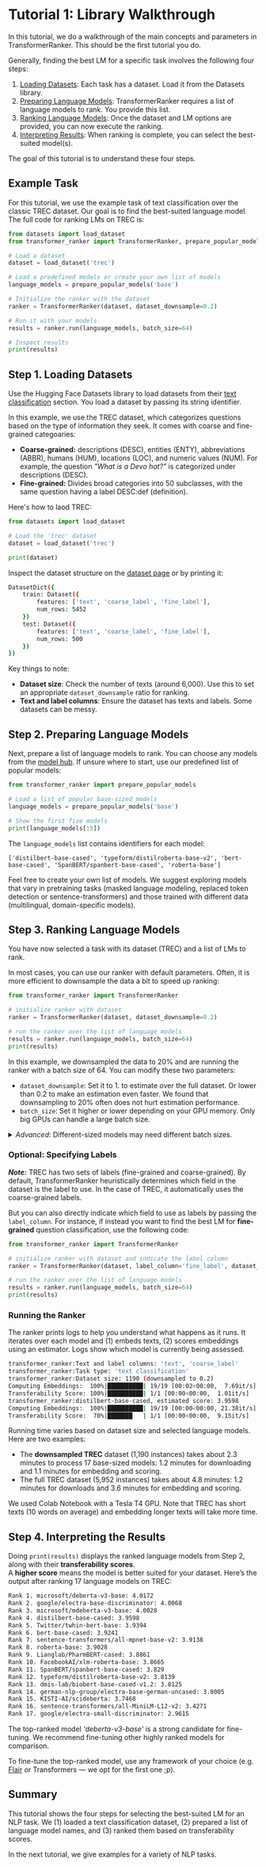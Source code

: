 # Tutorial 1: Library Walkthrough

In this tutorial, we do a walkthrough of the main concepts and parameters in TransformerRanker. 
This should be the first tutorial you do.

Generally, finding the best LM for a specific task involves the following four steps: 

1. [Loading Datasets](#step-1-loading-datasets): Each task has a dataset. Load it from the Datasets library.
2. [Preparing Language Models](#step-2-preparing-language-models): TransformerRanker requires a list of language models to rank.
You provide this list. 
3. [Ranking Language Models](#step-3-ranking-language-models): Once the dataset and LM options are provided, you can now execute the ranking.
4. [Interpreting Results](#step-4-interpreting-the-results): When ranking is complete, you can select the best-suited model(s).

The goal of this tutorial is to understand these four steps. 

## Example Task 

For this tutorial, we use the example task of text classification over the classic TREC dataset. Our goal is
to find the best-suited language model. The full code for ranking LMs on TREC is:

```python
from datasets import load_dataset
from transformer_ranker import TransformerRanker, prepare_popular_models

# Load a dataset
dataset = load_dataset('trec')

# Load a predefined models or create your own list of models
language_models = prepare_popular_models('base')

# Initialize the ranker with the dataset
ranker = TransformerRanker(dataset, dataset_downsample=0.2)

# Run it with your models
results = ranker.run(language_models, batch_size=64)

# Inspect results
print(results)
```

## Step 1. Loading Datasets

Use the Hugging Face Datasets library to load datasets from their [text classification](https://huggingface.co/datasets?task_categories=task_categories:text-classification&sort=trending) section. You load a dataset by passing its string identifier. 

In this example, we use the TREC dataset, which categorizes questions based on the type of information they seek. It comes with coarse and fine-grained categoaries:

- **Coarse-grained:** descriptions (DESC), entities (ENTY), abbreviations (ABBR), humans (HUM), locations (LOC), and numeric values (NUM). For example, the question _"What is a Devo hat?"_ is categorized under descriptions (DESC).
- **Fine-grained:** Divides broad categories into 50 subclasses, with the same question having a label DESC:def (definition).

Here's how to laod TREC:

```python
from datasets import load_dataset

# Load the 'trec' dataset
dataset = load_dataset('trec')

print(dataset)
```

Inspect the dataset structure on the [dataset page](https://huggingface.co/datasets/trec) or by printing it:

```bash
DatasetDict({
    train: Dataset({
        features: ['text', 'coarse_label', 'fine_label'],
        num_rows: 5452
    })
    test: Dataset({
        features: ['text', 'coarse_label', 'fine_label'],
        num_rows: 500
    })
})
```

Key things to note:
- __Dataset size__: Check the number of texts (around 6,000). Use this to set an appropriate `dataset_downsample` ratio for ranking.
- __Text and label columns__: Ensure the dataset has texts and labels. Some datasets can be messy.

## Step 2. Preparing Language Models

Next, prepare a list of language models to rank.
You can choose any models from the [model hub](https://huggingface.co/models).
If unsure where to start, use our predefined list of popular models:

```python
from transformer_ranker import prepare_popular_models

# Load a list of popular base-sized models
language_models = prepare_popular_models('base')

# Show the first five models
print(language_models[:5])
```

The `language_models` list contains identifiers for each model:

```console
['distilbert-base-cased', 'typeform/distilroberta-base-v2', 'bert-base-cased', 'SpanBERT/spanbert-base-cased', 'roberta-base']
```

Feel free to create your own list of models. 
We suggest exploring models that vary in pretraining tasks (masked language modeling, replaced token detection or sentence-transformers) 
and those trained with different data (multilingual, domain-specific models).

## Step 3. Ranking Language Models

You have now selected a task with its dataset (TREC) and a list of LMs to rank. 

In most cases, you can use our ranker with default parameters. Often, it is more efficient to downsample the data a bit to speed up ranking: 

```python
from transformer_ranker import TransformerRanker

# initialize ranker with dataset
ranker = TransformerRanker(dataset, dataset_downsample=0.2)

# run the ranker over the list of language models
results = ranker.run(language_models, batch_size=64)
print(results)
```

In this example, we downsampled the data to 20% and are running the ranker with a batch size of 64. You can modify these
two parameters: 
- `dataset_downsample`: Set it to 1. to estimate over the full dataset. Or lower than 0.2 to make an estimation even faster. 
We found that downsampling to 20% often does not hurt estimation performance.
- `batch_size`: Set it higher or lower depending on your GPU memory. Only big GPUs can handle a large batch size.

<details>
<summary>
<em>Advanced</em>: Different-sized models may need different batch sizes.<br>
</summary>

```python
from datasets import load_dataset
from transformer_ranker import TransformerRanker

dataset = load_dataset('trec')

ranker = TransformerRanker(dataset=dataset, dataset_downsample=0.2)

# Step 1: Rank small models
small_models = ['prajjwal1/bert-tiny', 'google/electra-small-discriminator']

# ... using a large batch size
result = ranker.run(models=small_models, batch_size=128)

# Step 2: Add rankings of larger models
large_models = ['bert-large-cased', 'google/electra-large-discriminator']

## ... using a small batch size
result.append(ranker.run(batch_size=16, models=large_models))

# Look at merged results
print(result)
```

</details>

### Optional: Specifying Labels

***Note:*** TREC has two sets of labels (fine-grained and coarse-grained). By default, TransformerRanker heuristically 
determines which field in the dataset is the label to use. In the case of TREC, it 
automatically uses the coarse-grained labels. 

But you can also directly indicate which field to use as labels by passing the `label_column`.
For instance, if instead you want to find 
the best LM for **fine-grained** question classification, use the following code: 

```python
from transformer_ranker import TransformerRanker

# initialize ranker with dataset and indicate the label column
ranker = TransformerRanker(dataset, label_column='fine_label', dataset_downsample=0.2)

# run the ranker over the list of language models
results = ranker.run(language_models, batch_size=64)
print(results)
```



### Running the Ranker

The ranker prints logs to help you understand what happens as it runs.
It iterates over each model and (1) embeds texts, (2) scores embeddings using an estimator.
Logs show which model is currently being assessed.

```bash
transformer_ranker:Text and label columns: 'text', 'coarse_label'
transformer_ranker:Task type: 'text classification'
transformer_ranker:Dataset size: 1190 (downsampled to 0.2)
Computing Embeddings:  100%|██████████| 19/19 [00:02<00:00,  7.69it/s]
Transferability Score: 100%|██████████| 1/1 [00:00<00:00,  1.01it/s]
transformer_ranker:distilbert-base-cased, estimated score: 3.9598
Computing Embeddings:  100%|██████████| 19/19 [00:00<00:00, 21.38it/s]
Transferability Score:  70%|███████   | 1/1 [00:00<00:00,  9.15it/s]
```

Running time varies based on dataset size and selected language models. Here are two examples:

- The **downsampled TREC** dataset (1,190 instances) takes about 2.3 minutes to process 17 base-sized models: 1.2 minutes for downloading and 1.1 minutes for embedding and scoring.
- The full TREC dataset (5,952 instances) takes about 4.8 minutes: 1.2 minutes for downloads and 3.6 minutes for embedding and scoring.

We used Colab Notebook with a Tesla T4 GPU. Note that TREC has short texts (10 words on average) and embedding longer texts will take more time.

## Step 4. Interpreting the Results

Doing `print(results)` displays the ranked language models from Step 2, along with their **transferability scores**.  
A **higher score** means the model is better suited for your dataset.
Here’s the output after ranking 17 language models on TREC:

```bash
Rank 1. microsoft/deberta-v3-base: 4.0172
Rank 2. google/electra-base-discriminator: 4.0068
Rank 3. microsoft/mdeberta-v3-base: 4.0028
Rank 4. distilbert-base-cased: 3.9598
Rank 5. Twitter/twhin-bert-base: 3.9394
Rank 6. bert-base-cased: 3.9241
Rank 7. sentence-transformers/all-mpnet-base-v2: 3.9138
Rank 8. roberta-base: 3.9028
Rank 9. Lianglab/PharmBERT-cased: 3.8861
Rank 10. FacebookAI/xlm-roberta-base: 3.8665
Rank 11. SpanBERT/spanbert-base-cased: 3.829
Rank 12. typeform/distilroberta-base-v2: 3.8139
Rank 13. dmis-lab/biobert-base-cased-v1.2: 3.8125
Rank 14. german-nlp-group/electra-base-german-uncased: 3.8005
Rank 15. KISTI-AI/scideberta: 3.7468
Rank 16. sentence-transformers/all-MiniLM-L12-v2: 3.4271
Rank 17. google/electra-small-discriminator: 2.9615
```

The top-ranked model _'deberta-v3-base'_ is a strong candidate for fine-tuning. We recommend fine-tuning other highly ranked models for comparison.

To fine-tune the top-ranked model, use any framework of your choice (e.g. 
<a href="https://flairnlp.github.io/">Flair</a> or Transformers — we opt for the first one ;p).

## Summary

This tutorial shows the four steps for selecting the best-suited LM for an NLP task.
We (1) loaded a text classification dataset, (2) prepared a list of language model names, and (3) ranked them based on transferability scores. 

In the next tutorial, we give examples for a variety of NLP tasks.

